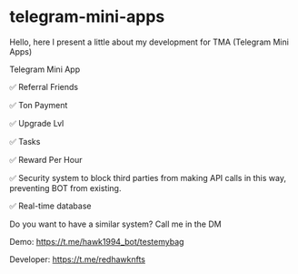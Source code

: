 # telegram-mini-apps
Hello, here I present a little about my development for TMA (Telegram Mini Apps)

Telegram Mini App

✅ Referral Friends

✅ Ton Payment

✅ Upgrade Lvl

✅ Tasks

✅ Reward Per Hour

✅ Security system to block third parties from making API calls in this way, preventing BOT from existing.

✅ Real-time database

Do you want to have a similar system? Call me in the DM

Demo: https://t.me/hawk1994_bot/testemybag

Developer: https://t.me/redhawknfts
